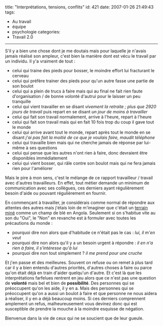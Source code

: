 title: "Interprétations, tensions, conflits"
id: 421
date: 2007-01-26 21:49:43
tags:
- Au travail
- équipe
- psychologie
categories:
- Travail 2.0
---

S'il y a bien une chose dont je me doutais mais pour laquelle je n'avais jamais réalisé son ampleur, c'est bien la manière dont est vécu le travail par un individu. Il y'a vraiment de tout :

*   celui qui traine des pieds pour bosser, le moindre effort lui fracturant le cerveau
*   celui qui préfère trainer des pieds pour qu'un autre fasse une partie de son boulot
*   celui qui a plein de trucs à faire mais qui au final ne fait rien faute d'organisation / de bonne volonté d'autrui pour le laisser un peu tranquille
*   celui qui vient travailler en se disant <cite>vivement la retraite ; plus que 2920 jours de travail</cite> puis repart en se disant <cite>un jour de moins à travailler</cite>
*   celui qui fait son travail normalement, arrive à l'heure, repart à l'heure
*   celui qui fait son travail mais qui en fait 10 fois trop du coup il gave tout le monde
*   celui qui arrive avant tout le monde, repart après tout le monde en se disant <cite>j'ai pas fait la moitié de ce que je voulais faire, maudit téléphone</cite>
*   celui qui travaille bien mais qui ne cherche jamais de réponse par lui-même à ses questions
*   celui qui pense que les autres n'ont rien à faire, donc devraient être disponibles immédiatement
*   celui qui vient bosser, qui râle contre son boulot mais qui ne fera jamais rien pour l'améliorer

<!--more-->

Mais le pire à mon sens, c'est le mélange de ce rapport travailleur / travail avec d'autres travailleurs. En effet, tout métier demande un minimum de communication avec ses collègues, ces derniers ayant régulièrement besoin d'aide ou pouvant régulièrement en fournir.

En commençant à travailler, je considérais comme normal de répondre aux attentes des autres mais j'étais loin de m'imaginer que c'était un [terrain miné](http://fr.wikipedia.org/wiki/Mine_terrestre) comme un champ de blé en Angola.
Seulement si on s'habitue vite au son du "Oui", le "Non" en revanche est à formuler avec toutes les précautions du monde :

*   pourquoi dire non alors que d'habitude ce n'était pas le cas : <cite>lui, il m'en veut</cite>
*   pourquoi dire non alors qu'il y a un besoin urgent à répondre : <cite>il en n'a rien à faire, il s'intéresse qu'à lui</cite>
*   pourquoi dire non tout simplement ? <cite>il me prend pour une cruche</cite>

Et j'en passe et des meilleures. Souvent on refuse ou on remet à plus tard car il y a bien entendu d'autres priorités, d'autres choses à faire ou parce qu'on était déjà en train d'aider quelqu'un d'autre. Et c'est là que les interprétations farfelues rentrent en jeu alors que ce n'est pas une question de **volonté** mais bel et bien de **possibilité**.
Des personnes qui se préoccupent qu'on les aide, il y en a. Mais des personnes qui se préoccupent qu'on a aussi un boulot à faire et que personne ne nous aidera à réaliser, il y en a déjà beaucoup moins. Si ces derniers comprennent amplement un refus, malheureusement vous devinez donc qui est susceptible de prendre la mouche à la moindre esquisse de négation.

Bienvenue dans la vie de ceux qui ne se soucient que de leur gueule.